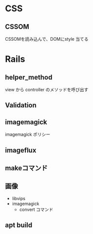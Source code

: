 # CSS
## CSSOM
CSSOMを読み込んで、DOMにstyle 当てる

# Rails
## helper_method
view から controller のメソッドを呼び出す

## Validation

## imagemagick
imagemagick ポリシー

## imageflux


## makeコマンド

## 画像
- libvips
- imagemagick
  - convert コマンド

## apt build


